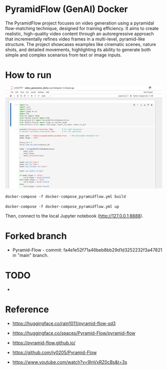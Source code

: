 # PyramidFlow (GenAI) Docker

The PyramidFlow project focuses on video generation using a pyramidal flow-matching technique, designed for training efficiency. It aims to create realistic, high-quality video content through an autoregressive approach that incrementally refines video frames in a multi-level, pyramid-like structure. The project showcases examples like cinematic scenes, nature shots, and detailed movements, highlighting its ability to generate both simple and complex scenarios from text or image inputs. 


# How to run

![Screenshot](screenshot.png)

```
docker-compose -f docker-compose_pyramidflow.yml build

docker-compose -f docker-compose_pyramidflow.yml up
```

Then, connect to the local Jupyter notebook (http://127.0.0.1:8888).



# Forked branch

* Pyramid-Flow - commit: fa4e1e52f71a46beb8bb29d1d3252232f3a47821 in "main" branch.


# TODO

* 

# Reference


* https://huggingface.co/rain1011/pyramid-flow-sd3

* https://huggingface.co/spaces/Pyramid-Flow/pyramid-flow

* https://pyramid-flow.github.io/

* https://github.com/jy0205/Pyramid-Flow

* https://www.youtube.com/watch?v=9lnVxRZ0cBs&t=3s

